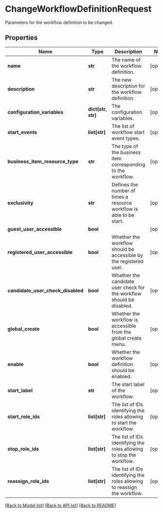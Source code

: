 # ChangeWorkflowDefinitionRequest

Parameters for the workflow definition to be changed.
## Properties
Name | Type | Description | Notes
------------ | ------------- | ------------- | -------------
**name** | **str** | The name of the workflow definition. | [optional] 
**description** | **str** | The new description for the workflow definition. | [optional] 
**configuration_variables** | **dict(str, str)** | The configuration variables. | [optional] 
**start_events** | **list[str]** | The list of workflow start event types. | [optional] 
**business_item_resource_type** | **str** | The type of the business item corresponding to the workflow. | [optional] 
**exclusivity** | **str** | Defines the number of times a resource workflow is able to be start. | [optional] 
**guest_user_accessible** | **bool** |  | [optional] 
**registered_user_accessible** | **bool** | Whether the workflow should be accessible by the registered user. | [optional] 
**candidate_user_check_disabled** | **bool** | Whether the candidate user check for the workflow should be disabled. | [optional] 
**global_create** | **bool** | Whether the workflow is accessible from the global create menu. | [optional] 
**enable** | **bool** | Whether the workflow definition should be enabled. | [optional] 
**start_label** | **str** | The start label of the workflow. | [optional] 
**start_role_ids** | **list[str]** | The list of IDs identifying the roles allowing to start the workflow. | [optional] 
**stop_role_ids** | **list[str]** | The list of IDs identifying the roles allowing to stop the workflow. | [optional] 
**reassign_role_ids** | **list[str]** | The list of IDs identifying the roles allowing to reassign the workflow. | [optional] 

[[Back to Model list]](../README.md#documentation-for-models) [[Back to API list]](../README.md#documentation-for-api-endpoints) [[Back to README]](../README.md)


